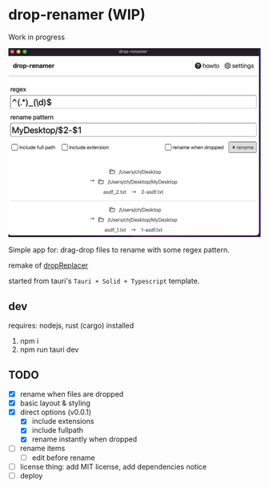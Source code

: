 # drop-renamer (WIP)

Work in progress

![screenshot](./readme_assets/screenshot.png)

Simple app for: drag-drop files to rename with some regex pattern.

remake of [dropReplacer](https://github.com/sftblw/dropReplacer)

started from tauri's `Tauri + Solid + Typescript` template.

## dev

requires: nodejs, rust (cargo) installed

1. npm i
2. npm run tauri dev

## TODO

- [x] rename when files are dropped
- [x] basic layout & styling
- [x] direct options (v0.0.1)
  - [x] include extensions
  - [x] include fullpath
  - [x] rename instantly when dropped
- [ ] rename items
  - [ ] edit before rename
- [ ] license thing: add MIT license, add dependencies notice
- [ ] deploy